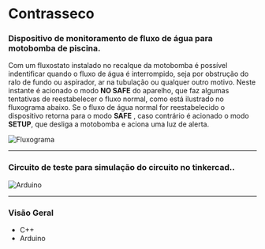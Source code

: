 # Contrasseco

### Dispositivo de monitoramento de fluxo de água para motobomba de piscina.

Com um fluxostato instalado no recalque da motobomba é possível indentificar quando o fluxo de água é interrompido, seja por obstrução do ralo de fundo ou aspirador, ar na tubulação ou qualquer outro motivo. Neste instante é acionado o modo **NO SAFE** do aparelho, que faz algumas tentativas de reestabelecer o fluxo normal, como está ilustrado no fluxograma abaixo. Se o fluxo de água normal for reestabelecido o dispositivo retorna para o modo **SAFE** , caso contrário é acionado o modo **SETUP**, que desliga a motobomba e aciona uma luz de alerta.

![Fluxograma](https://user-images.githubusercontent.com/52714788/78585182-c731e580-780f-11ea-942d-e4f4987adfec.jpg)

<hr>

### Circuito de teste para simulação do circuito no tinkercad..

![Arduino](https://user-images.githubusercontent.com/52714788/78721167-6385e600-78fd-11ea-96a7-07ee9a4d95c6.jpg)

<hr>

### Visão Geral

- C++
- Arduino
